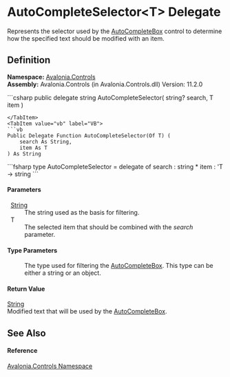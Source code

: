 # AutoCompleteSelector&lt;T&gt; Delegate


Represents the selector used by the <a href="T_Avalonia_Controls_AutoCompleteBox">AutoCompleteBox</a> control to determine how the specified text should be modified with an item.



## Definition
**Namespace:** <a href="N_Avalonia_Controls">Avalonia.Controls</a>  
**Assembly:** Avalonia.Controls (in Avalonia.Controls.dll) Version: 11.2.0

<Tabs groupId="api-code-preview">
<TabItem value="csharp" label="C#">
```csharp
public delegate string AutoCompleteSelector<T>(
	string? search,
	T item
)

```
</TabItem>
<TabItem value="vb" label="VB">
```vb
Public Delegate Function AutoCompleteSelector(Of T) ( 
	search As String,
	item As T
) As String
```
</TabItem>
<TabItem value="fsharp" label="F#">
```fsharp
type AutoCompleteSelector = 
    delegate of 
        search : string * 
        item : 'T -> string
```
</TabItem>
</Tabs>



#### Parameters
<dl><dt>  <a href="https://learn.microsoft.com/dotnet/api/system.string" target="_blank" rel="noopener noreferrer">String</a></dt><dd>The string used as the basis for filtering.</dd><dt>  T</dt><dd>The selected item that should be combined with the <em>search</em> parameter.</dd></dl>

#### Type Parameters
<dl><dt /><dd>The type used for filtering the <a href="T_Avalonia_Controls_AutoCompleteBox">AutoCompleteBox</a>. This type can be either a string or an object.</dd></dl>

#### Return Value
<a href="https://learn.microsoft.com/dotnet/api/system.string" target="_blank" rel="noopener noreferrer">String</a>  
Modified text that will be used by the <a href="T_Avalonia_Controls_AutoCompleteBox">AutoCompleteBox</a>.

## See Also


#### Reference
<a href="N_Avalonia_Controls">Avalonia.Controls Namespace</a>  

